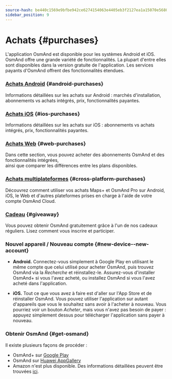 ```yaml
---
source-hash: be440c1569e9bfbe942ce6274154063e4405eb3f2127ea1a15070e5680537c7c
sidebar_position: 9
---
```


# Achats {#purchases}

L'application OsmAnd est disponible pour les systèmes Android et iOS. OsmAnd offre une grande variété de fonctionnalités. La plupart d'entre elles sont disponibles dans la version gratuite de l'application. Les services payants d'OsmAnd offrent des fonctionnalités étendues.

### [Achats Android](./android.md) {#android-purchases}

Informations détaillées sur les achats sur Android : marchés d'installation, abonnements vs achats intégrés, prix, fonctionnalités payantes.

### [Achats iOS](./ios.md) {#ios-purchases}

Informations détaillées sur les achats sur iOS : abonnements vs achats intégrés, prix, fonctionnalités payantes.

### [Achats Web](./web.md) {#web-purchases}

Dans cette section, vous pouvez acheter des abonnements OsmAnd et des fonctionnalités intégrées,  
ainsi que comparer les différences entre les plans disponibles.

### [Achats multiplateformes](./cross.md) {#cross-platform-purchases}

Découvrez comment utiliser vos achats Maps+ et OsmAnd Pro sur Android, iOS, le Web et d'autres plateformes prises en charge à l'aide de votre compte OsmAnd Cloud.

### [Cadeau](./giveaway.md) {#giveaway}

Vous pouvez obtenir OsmAnd gratuitement grâce à l'un de nos cadeaux réguliers. Lisez comment vous inscrire et participer.

### Nouvel appareil / Nouveau compte {#new-device--new-account}

- **Android.** Connectez-vous simplement à Google Play en utilisant le même compte que celui utilisé pour acheter OsmAnd, puis trouvez OsmAnd via la *Recherche* et réinstallez-le. Assurez-vous d'installer OsmAnd+ si vous l'avez acheté, ou installez OsmAnd si vous l'avez acheté dans l'application.

- **iOS.** Tout ce que vous avez à faire est d'aller sur l'App Store et de réinstaller OsmAnd. Vous pouvez utiliser l'application sur autant d'appareils que vous le souhaitez sans avoir à l'acheter à nouveau. Vous pourriez voir un bouton *Acheter*, mais vous n'avez pas besoin de payer : appuyez simplement dessus pour télécharger l'application sans payer à nouveau.

### Obtenir OsmAnd {#get-osmand}

Il existe plusieurs façons de procéder :

- OsmAnd+ sur [Google Play](https://play.google.com/store/apps/dev?id=8483587772816822023)
- OsmAnd sur [Huawei AppGallery](https://appgallery.huawei.com/#/app/C101486545)
- Amazon n'est plus disponible. Des informations détaillées peuvent être trouvées [ici](https://osmand.net/docs/user/troubleshooting/purchases_payments#amazon-store-is-closing--what-to-do).